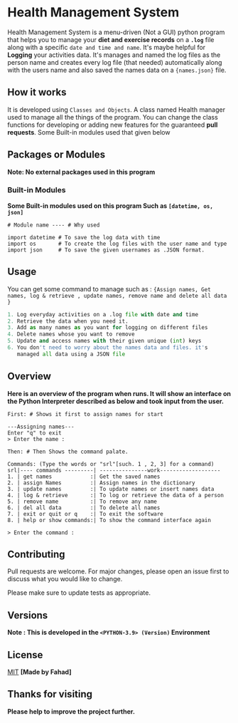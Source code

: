 # Health Management System

Health Management System is a menu-driven (Not a GUI) python program that helps you to manage your **diet and exercise records** on a **`.log`** file along with a specific `date and time and name`. It's maybe helpful for **Logging** your activities data. It's manages and named the log files as the person name and creates every log file (that needed) automatically along with the users name and also saved the names data on a ```{names.json}``` file.
## How it works
It is developed using ```Classes and Objects```. A class named Health manager used to manage all the things of the program. You can change the class functions for developing or adding new features for the guaranteed **pull requests**. Some Built-in modules used that given below


## Packages or Modules

**Note: No external packages used in this program**

### Built-in Modules

**Some Built-in modules used on this program Such as ```[datetime, os, json]```**
```
# Module name ---- # Why used

import datetime # To save the log data with time
import os       # To create the log files with the user name and type
import json     # To save the given usernames as .JSON format.
```

## Usage
You can get some command to manage such as : 
```{Assign names, Get names, log & retrieve , update names, remove name and delete all data }```

```python
1. Log everyday activities on a .log file with date and time
2. Retrieve the data when you need it.
3. Add as many names as you want for logging on different files
4. Delete names whose you want to remove
5. Update and access names with their given unique (int) keys
6. You don't need to worry about the names data and files. it's 
   managed all data using a JSON file
```
## Overview
**Here is an overview of the program when runs. It will show an interface  on the Python Interpreter described as below and took  input from the user.**
```
First: # Shows it first to assign names for start

---Assigning names---
Enter "q" to exit    
> Enter the name :
```

```
Then: # Then Shows the command palate.

Commands: (Type the words or "srl"[such. 1 , 2, 3] for a command)
srl|---- commands ---------| ---------------work-------------------
1. | get names            :| Get the saved names
2. | assign Names         :| Assign names in the dictionary
3. | update names         :| To update names or insert names data
4. | log & retrieve       :| To log or retrieve the data of a person
5. | remove name          :| To remove any name
6. | del all data         :| To delete all names
7. | exit or quit or q    :| To exit the software
8. | help or show commands:| To show the command interface again

> Enter the command :  
```
## Contributing
Pull requests are welcome. For major changes, please open an issue first to discuss what you would like to change.

Please make sure to update tests as appropriate.

## Versions 
**Note : This is developed in the ```<PYTHON-3.9> (Version)``` Environment**

## License
[MIT](https://choosealicense.com/licenses/mit/) **[Made by Fahad]**

## Thanks for visiting
**Please help to improve the project further.**
